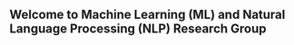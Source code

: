 ## Welcome to Machine Learning (ML) and Natural Language Processing (NLP) Research Group

<!--You can use the [editor on GitHub](https://github.com/ml-nlp-researchgroup/ml-nlp.researchgroup/edit/gh-pages/index.md) to maintain and preview the content for your website in Markdown files.

<!--Whenever you commit to this repository, GitHub Pages will run [Jekyll](https://jekyllrb.com/) to rebuild the pages in your site, from the content in your Markdown files. 

<!--### Markdown

<!--Markdown is a lightweight and easy-to-use syntax for styling your writing. It includes conventions for

```markdown
`Syntax highlighted code block

`# Header 1
`## Header 2
`### Header 3

`- Bulleted
`- List

`1. Numbered
`2. List

`**Bold** and _Italic_ and `Code` text

```[Link](url) and ![Image](src)
```

```For more details see [GitHub Flavored Markdown](https://guides.github.com/features/mastering-markdown/).

```### Jekyll Themes

```Your Pages site will use the layout and styles from the Jekyll theme you have selected in your [repository settings](https://github.com/ml-nlp-researchgroup/ml-nlp.researchgroup/settings). The name of this theme is saved in the Jekyll `_config.yml` configuration file.

```### Support or Contact

```Having trouble with Pages? Check out our [documentation](https://docs.github.com/categories/github-pages-basics/) or [contact support](https://github.com/contact) and we’ll help you sort it out.
